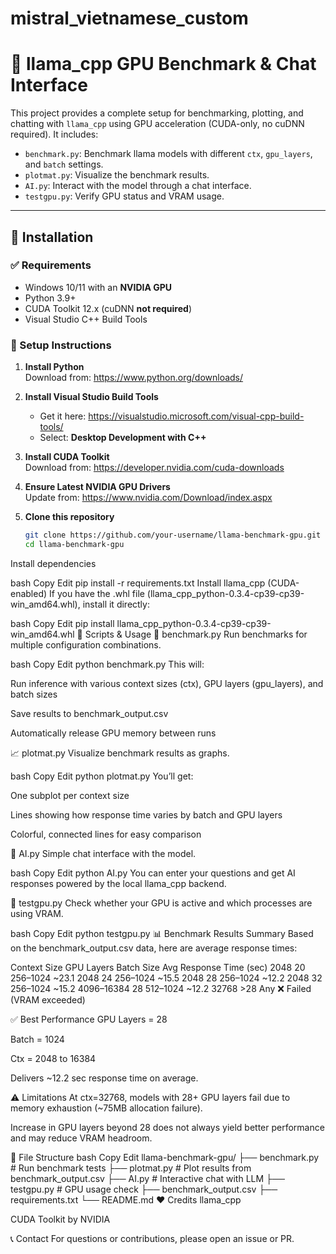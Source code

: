 # mistral_vietnamese_custom

# 🦙 llama_cpp GPU Benchmark & Chat Interface

This project provides a complete setup for benchmarking, plotting, and chatting with `llama_cpp` using GPU acceleration (CUDA-only, no cuDNN required). It includes:

- `benchmark.py`: Benchmark llama models with different `ctx`, `gpu_layers`, and `batch` settings.
- `plotmat.py`: Visualize the benchmark results.
- `AI.py`: Interact with the model through a chat interface.
- `testgpu.py`: Verify GPU status and VRAM usage.

---

## 🚀 Installation

### ✅ Requirements

- Windows 10/11 with an **NVIDIA GPU**
- Python 3.9+
- CUDA Toolkit 12.x (cuDNN **not required**)
- Visual Studio C++ Build Tools

### 🔧 Setup Instructions

1. **Install Python**  
   Download from: https://www.python.org/downloads/

2. **Install Visual Studio Build Tools**  
   - Get it here: https://visualstudio.microsoft.com/visual-cpp-build-tools/
   - Select: **Desktop Development with C++**

3. **Install CUDA Toolkit**  
   Download from: https://developer.nvidia.com/cuda-downloads

4. **Ensure Latest NVIDIA GPU Drivers**  
   Update from: https://www.nvidia.com/Download/index.aspx

5. **Clone this repository**  
   ```bash
   git clone https://github.com/your-username/llama-benchmark-gpu.git
   cd llama-benchmark-gpu
Install dependencies

bash
Copy
Edit
pip install -r requirements.txt
Install llama_cpp (CUDA-enabled)
If you have the .whl file (llama_cpp_python-0.3.4-cp39-cp39-win_amd64.whl), install it directly:

bash
Copy
Edit
pip install llama_cpp_python-0.3.4-cp39-cp39-win_amd64.whl
📁 Scripts & Usage
🧪 benchmark.py
Run benchmarks for multiple configuration combinations.

bash
Copy
Edit
python benchmark.py
This will:

Run inference with various context sizes (ctx), GPU layers (gpu_layers), and batch sizes

Save results to benchmark_output.csv

Automatically release GPU memory between runs

📈 plotmat.py
Visualize benchmark results as graphs.

bash
Copy
Edit
python plotmat.py
You’ll get:

One subplot per context size

Lines showing how response time varies by batch and GPU layers

Colorful, connected lines for easy comparison

💬 AI.py
Simple chat interface with the model.

bash
Copy
Edit
python AI.py
You can enter your questions and get AI responses powered by the local llama_cpp backend.

🧠 testgpu.py
Check whether your GPU is active and which processes are using VRAM.

bash
Copy
Edit
python testgpu.py
📊 Benchmark Results Summary
Based on the benchmark_output.csv data, here are average response times:

Context Size	GPU Layers	Batch Size	Avg Response Time (sec)
2048	20	256–1024	~23.1
2048	24	256–1024	~15.5
2048	28	256–1024	~12.2
2048	32	256–1024	~15.2
4096–16384	28	512–1024	~12.2
32768	>28	Any	❌ Failed (VRAM exceeded)

✅ Best Performance
GPU Layers = 28

Batch = 1024

Ctx = 2048 to 16384

Delivers ~12.2 sec response time on average.

⚠️ Limitations
At ctx=32768, models with 28+ GPU layers fail due to memory exhaustion (~75MB allocation failure).

Increase in GPU layers beyond 28 does not always yield better performance and may reduce VRAM headroom.

📌 File Structure
bash
Copy
Edit
llama-benchmark-gpu/
├── benchmark.py        # Run benchmark tests
├── plotmat.py          # Plot results from benchmark_output.csv
├── AI.py               # Interactive chat with LLM
├── testgpu.py          # GPU usage check
├── benchmark_output.csv
├── requirements.txt
└── README.md
❤️ Credits
llama_cpp

CUDA Toolkit by NVIDIA

📞 Contact
For questions or contributions, please open an issue or PR.
